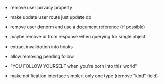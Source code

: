 - remove user privacy property
- make update user route just update dp
- remove user denorm and use a document reference (if possible)

- maybe remove id from response when querying for single object
- extract invalidation into hooks

- allow removing pending follow

- "YOU FOLLOW YOURSELF when you're born into this world"

- make notification interface simpler. only one type (remove "kind" field)
